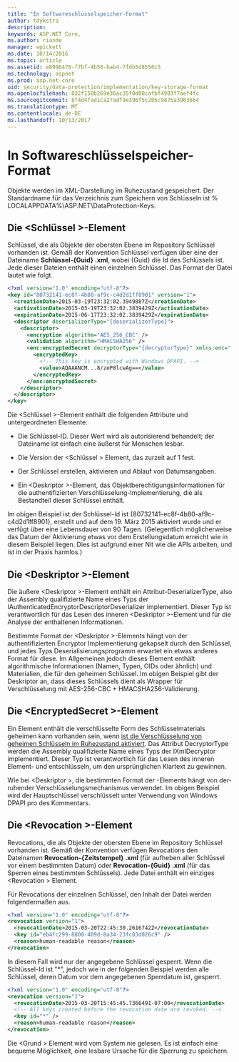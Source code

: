 ```yaml
---
title: "In Softwareschlüsselspeicher-Format"
author: tdykstra
description: 
keywords: ASP.NET Core,
ms.author: riande
manager: wpickett
ms.date: 10/14/2016
ms.topic: article
ms.assetid: e8996478-f7bf-4b58-bab4-7fdb5d8556c5
ms.technology: aspnet
ms.prod: asp.net-core
uid: security/data-protection/implementation/key-storage-format
ms.openlocfilehash: 832f150b269e36ac35f0d00cafbf4903f7aef4fc
ms.sourcegitcommit: 8f4d4fad1ca27adf9e396f5c205c9875a3963664
ms.translationtype: MT
ms.contentlocale: de-DE
ms.lasthandoff: 10/13/2017
---
```

# <a name="key-storage-format"></a>In Softwareschlüsselspeicher-Format

<a name="data-protection-implementation-key-storage-format"></a>

Objekte werden im XML-Darstellung im Ruhezustand gespeichert. Der Standardname für das Verzeichnis zum Speichern von Schlüsseln ist % LOCALAPPDATA%\ASP.NET\DataProtection-Keys\.

## <a name="the-key-element"></a>Die \<Schlüssel >-Element

Schlüssel, die als Objekte der obersten Ebene im Repository Schlüssel vorhanden ist. Gemäß der Konvention Schlüssel verfügen über eine der Dateiname **Schlüssel-{Guid} .xml**, wobei {Guid} die Id des Schlüssels ist. Jede dieser Dateien enthält einen einzelnen Schlüssel. Das Format der Datei lautet wie folgt.

```xml
<?xml version="1.0" encoding="utf-8"?>
<key id="80732141-ec8f-4b80-af9c-c4d2d1ff8901" version="1">
  <creationDate>2015-03-19T23:32:02.3949887Z</creationDate>
  <activationDate>2015-03-19T23:32:02.3839429Z</activationDate>
  <expirationDate>2015-06-17T23:32:02.3839429Z</expirationDate>
  <descriptor deserializerType="{deserializerType}">
    <descriptor>
      <encryption algorithm="AES_256_CBC" />
      <validation algorithm="HMACSHA256" />
      <enc:encryptedSecret decryptorType="{decryptorType}" xmlns:enc="...">
        <encryptedKey>
          <!-- This key is encrypted with Windows DPAPI. -->
          <value>AQAAANCM...8/zeP8lcwAg==</value>
        </encryptedKey>
      </enc:encryptedSecret>
    </descriptor>
  </descriptor>
</key>
```

Die \<Schlüssel >-Element enthält die folgenden Attribute und untergeordneten Elemente:

* Die Schlüssel-ID. Dieser Wert wird als autorisierend behandelt; der Dateiname ist einfach eine äußerst für Menschen lesbar.

* Die Version der \<Schlüssel > Element, das zurzeit auf 1 fest.

* Der Schlüssel erstellen, aktivieren und Ablauf von Datumsangaben.

* Ein \<Deskriptor >-Element, das Objektberechtigungsinformationen für die authentifizierten Verschlüsselung-Implementierung, die als Bestandteil dieser Schlüssel enthält.

Im obigen Beispiel ist der Schlüssel-Id ist {80732141-ec8f-4b80-af9c-c4d2d1ff8901}, erstellt und auf dem 19. März 2015 aktiviert wurde und er verfügt über eine Lebensdauer von 90 Tagen. (Gelegentlich möglicherweise das Datum der Aktivierung etwas vor dem Erstellungsdatum erreicht wie in diesem Beispiel liegen. Dies ist aufgrund einer Nit wie die APIs arbeiten, und ist in der Praxis harmlos.)

## <a name="the-descriptor-element"></a>Die \<Deskriptor >-Element

Die äußere \<Deskriptor >-Element enthält ein Attribut-DeserializerType, also der Assembly qualifizierte Name eines Typs der IAuthenticatedEncryptorDescriptorDeserializer implementiert. Dieser Typ ist verantwortlich für das Lesen des inneren \<Deskriptor >-Element und für die Analyse der enthaltenen Informationen.

Bestimmte Format der \<Deskriptor >-Elements hängt von der authentifizierten Encryptor Implementierung gekapselt durch den Schlüssel, und jedes Typs Deserialisierungsprogramm erwartet ein etwas anderes Format für diese. Im Allgemeinen jedoch dieses Element enthält algorithmische Informationen (Namen, Typen, OIDs oder ähnlich) und Materialien, die für den geheimen Schlüssel. Im obigen Beispiel gibt der Deskriptor an, dass dieses Schlüssels dient als Wrapper für Verschlüsselung mit AES-256-CBC + HMACSHA256-Validierung.

## <a name="the-encryptedsecret-element"></a>Die \<EncryptedSecret >-Element

Ein <encryptedSecret> Element enthält die verschlüsselte Form des Schlüsselmaterials geheimen kann vorhanden sein, wenn [ist die Verschlüsselung von geheimen Schlüsseln im Ruhezustand aktiviert](key-encryption-at-rest.md#data-protection-implementation-key-encryption-at-rest). Das Attribut DecryptorType werden die Assembly qualifizierte Name eines Typs der IXmlDecryptor implementiert. Dieser Typ ist verantwortlich für das Lesen des inneren <encryptedKey> Element- und entschlüsseln, um den ursprünglichen Klartext zu gewinnen.

Wie bei \<Deskriptor >, die bestimmten Format der <encryptedSecret> -Elements hängt von der-ruhender Verschlüsselungsmechanismus verwendet. Im obigen Beispiel wird der Hauptschlüssel verschlüsselt unter Verwendung von Windows DPAPI pro des Kommentars.

## <a name="the-revocation-element"></a>Die \<Revocation >-Element

Revocations, die als Objekte der obersten Ebene im Repository Schlüssel vorhanden ist. Gemäß der Konvention verfügen Revocations den Dateinamen **Revocation-{Zeitstempel} .xml** (für aufheben aller Schlüssel vor einem bestimmten Datum) oder **Revocation-{Guid} .xml** (für das Sperren eines bestimmten Schlüssels). Jede Datei enthält ein einziges \<Revocation > Element.

Für Revocations der einzelnen Schlüssel, den Inhalt der Datei werden folgendermaßen aus.

```xml
<?xml version="1.0" encoding="utf-8"?>
<revocation version="1">
  <revocationDate>2015-03-20T22:45:30.2616742Z</revocationDate>
  <key id="eb4fc299-8808-409d-8a34-23fc83d026c9" />
  <reason>human-readable reason</reason>
</revocation>
```

In diesem Fall wird nur der angegebene Schlüssel gesperrt. Wenn die Schlüssel-Id ist "*", jedoch wie in der folgenden Beispiel werden alle Schlüssel, deren Datum vor dem angegebenen Sperrdatum ist, gesperrt.

```xml
<?xml version="1.0" encoding="utf-8"?>
<revocation version="1">
  <revocationDate>2015-03-20T15:45:45.7366491-07:00</revocationDate>
  <!-- All keys created before the revocation date are revoked. -->
  <key id="*" />
  <reason>human-readable reason</reason>
</revocation>
```

Die \<Grund > Element wird vom System nie gelesen. Es ist einfach eine bequeme Möglichkeit, eine lesbare Ursache für die Sperrung zu speichern.
